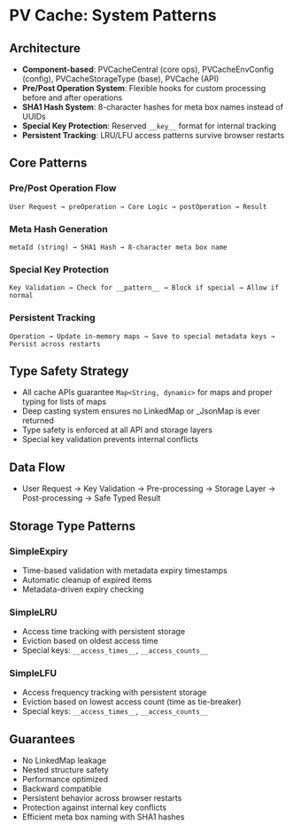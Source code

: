 # PV Cache: System Patterns

## Architecture
- **Component-based**: PVCacheCentral (core ops), PVCacheEnvConfig (config), PVCacheStorageType (base), PVCache (API)
- **Pre/Post Operation System**: Flexible hooks for custom processing before and after operations
- **SHA1 Hash System**: 8-character hashes for meta box names instead of UUIDs
- **Special Key Protection**: Reserved `__key__` format for internal tracking
- **Persistent Tracking**: LRU/LFU access patterns survive browser restarts

## Core Patterns

### Pre/Post Operation Flow
```
User Request → preOperation → Core Logic → postOperation → Result
```

### Meta Hash Generation
```
metaId (string) → SHA1 Hash → 8-character meta box name
```

### Special Key Protection
```
Key Validation → Check for __pattern__ → Block if special → Allow if normal
```

### Persistent Tracking
```
Operation → Update in-memory maps → Save to special metadata keys → Persist across restarts
```

## Type Safety Strategy
- All cache APIs guarantee `Map<String, dynamic>` for maps and proper typing for lists of maps
- Deep casting system ensures no LinkedMap or _JsonMap is ever returned
- Type safety is enforced at all API and storage layers
- Special key validation prevents internal conflicts

## Data Flow
- User Request → Key Validation → Pre-processing → Storage Layer → Post-processing → Safe Typed Result

## Storage Type Patterns

### SimpleExpiry
- Time-based validation with metadata expiry timestamps
- Automatic cleanup of expired items
- Metadata-driven expiry checking

### SimpleLRU
- Access time tracking with persistent storage
- Eviction based on oldest access time
- Special keys: `__access_times__`, `__access_counts__`

### SimpleLFU
- Access frequency tracking with persistent storage
- Eviction based on lowest access count (time as tie-breaker)
- Special keys: `__access_times__`, `__access_counts__`

## Guarantees
- No LinkedMap leakage
- Nested structure safety
- Performance optimized
- Backward compatible
- Persistent behavior across browser restarts
- Protection against internal key conflicts
- Efficient meta box naming with SHA1 hashes
